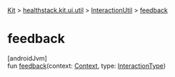 
[Kit](../../../kit.html) > [healthstack.kit.ui.util](../index.html) > [InteractionUtil](index.html) > [feedback](feedback.html)



# feedback



[androidJvm]\
fun [feedback](feedback.html)(context: [Context](https://developer.android.com/reference/kotlin/android/content/Context.html), type: [InteractionType](../-interaction-type/index.html))




